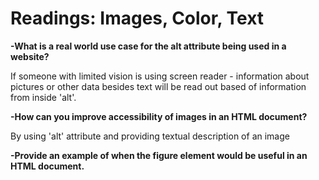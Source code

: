 # Readings: Images, Color, Text

**-What is a real world use case for the alt attribute being used in a website?**

If someone with limited vision is using screen reader - information about pictures or other data besides text will be read out based of information from inside 'alt'.

**-How can you improve accessibility of images in an HTML document?**

By using 'alt' attribute and providing textual description of an image


**-Provide an example of when the figure element would be useful in an HTML document.**

